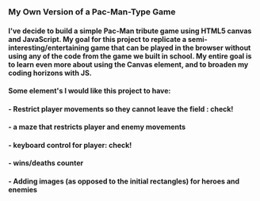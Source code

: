### My Own Version of a Pac-Man-Type Game

#### I've decide to build a simple Pac-Man tribute game using HTML5 canvas and JavaScript. My goal for this project to replicate a semi-interesting/entertaining game that can be played in the browser without using any of the code from the game we built in school. My entire goal is to learn even more about using the Canvas element, and to broaden my coding horizons with JS.

#### Some element's I would like this project to have:

#### - Restrict player movements so they cannot leave the field : check!
#### - a maze that restricts player and enemy movements
#### - keyboard control for player: check!
#### - wins/deaths counter
#### - Adding images (as opposed to the initial rectangles) for heroes and enemies


